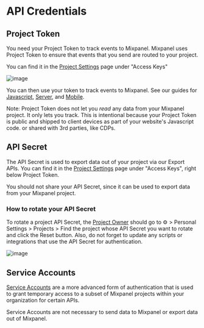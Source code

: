 # API Credentials


## Project Token
You need your Project Token to track events to Mixpanel. Mixpanel uses Project Token to ensure that events that you send are routed to your project.

You can find it in the [Project Settings](https://mixpanel.com/settings/project) page under "Access Keys"

![image](/229924656-95f4e4e5-441f-49d7-95ea-32b0979a11f8.png)

You can then use your token to track events to Mixpanel. See our guides for [Javascript](/docs/implementation/web-sdk), [Server](/docs/implementation/server-side-sdk), and [Mobile](/docs/implementation/mobile-sdk).

Note: Project Token does not let you _read_ any data from your Mixpanel project. It only lets you track. This is intentional because your Project Token is public and shipped to client devices as part of your website's Javascript code. or shared with 3rd parties, like CDPs.


## API Secret
The API Secret is used to export data out of your project via our Export APIs. You can find it in the [Project Settings](https://mixpanel.com/settings/project) page under "Access Keys", right below Project Token. 

You should not share your API Secret, since it can be used to export data from your Mixpanel project.

### How to rotate your API Secret

To rotate a project API Secret, the [Project Owner](/docs/orgs-and-projects/roles-and-permissions#owner-1) should go to ⚙️ > Personal Settings > Projects > Find the project whose API Secret you want to rotate and click the Reset button.
Also, do not forget to update any scripts or integrations that use the API Secret for authentication.

![image](https://github.com/mixpanel/docs/assets/17679378/351c98cf-3c17-487a-af9f-257e14bbf299)

## Service Accounts
[Service Accounts](https://developer.mixpanel.com/reference/service-accounts) are a more advanced form of authentication that is used to grant temporary access to a subset of Mixpanel projects within your organization for certain APIs.

Service Accounts are not necessary to send data to Mixpanel or export data out of Mixpanel.
